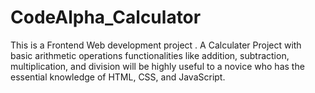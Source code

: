 # CodeAlpha_Calculator
This is a Frontend Web development project . A Calculater Project with basic arithmetic operations functionalities like addition, subtraction, multiplication, and division will be highly useful to a novice who has the essential knowledge of HTML, CSS, and JavaScript.
